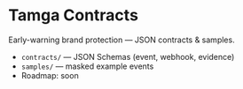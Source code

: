 # Tamga Contracts
Early-warning brand protection — JSON contracts & samples.

- `contracts/` — JSON Schemas (event, webhook, evidence)
- `samples/` — masked example events
- Roadmap: soon
